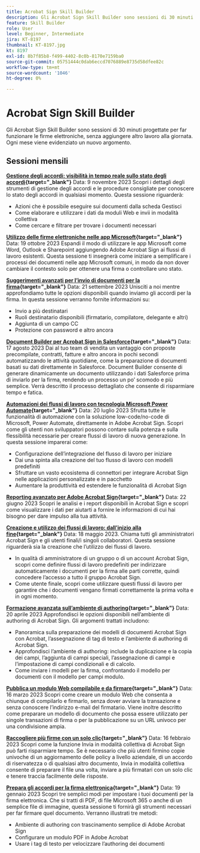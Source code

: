 ```yaml
---
title: Acrobat Sign Skill Builder
description: Gli Acrobat Sign Skill Builder sono sessioni di 30 minuti progettate per far funzionare le firme elettroniche, senza aggiungere altro lavoro alla giornata
feature: Skill Builder
role: User
level: Beginner, Intermediate
jira: KT-8197
thumbnail: KT-8197.jpg
kt: 8197
exl-id: 8b7f85b8-f499-4402-8c0b-8170e7159ba0
source-git-commit: 05751444c0dab6eccd7076889e8735d58dfee82c
workflow-type: tm+mt
source-wordcount: '1046'
ht-degree: 0%

---
```


# Acrobat Sign Skill Builder

Gli Acrobat Sign Skill Builder sono sessioni di 30 minuti progettate per far funzionare le firme elettroniche, senza aggiungere altro lavoro alla giornata. Ogni mese viene evidenziato un nuovo argomento.

## Sessioni mensili

**[Gestione degli accordi: visibilità in tempo reale sullo stato degli accordi](https://teamwork.adobe.com/adobe-sign-skill-builder/attendease/networking/experience/aad26d3c-699b-4d99-a272-30bcbfbc1bf2/e1b6dd21-c94a-4c1b-9eeb-abec464e3cbd){target="_blank"}**
Data: 9 novembre 2023 Scopri i dettagli degli strumenti di gestione degli accordi e le procedure consigliate per conoscere lo stato degli accordi in qualsiasi momento. Questa sessione riguarderà:

* Azioni che è possibile eseguire sui documenti dalla scheda Gestisci
* Come elaborare e utilizzare i dati da moduli Web e invii in modalità collettiva
* Come cercare e filtrare per trovare i documenti necessari

**[Utilizzo delle firme elettroniche nelle app Microsoft](https://teamwork.adobe.com/adobe-sign-skill-builder/attendease/networking/experience/7c88319e-04b7-4560-aad3-ba288d5cfc76/3bd16192-c4c9-4d66-9b1c-575ddcc3c6bb){target="_blank"}**
Data: 19 ottobre 2023 Espandi il modo di utilizzare le app Microsoft come Word, Outlook e Sharepoint aggiungendo Adobe Acrobat Sign ai flussi di lavoro esistenti. Questa sessione ti insegnerà come iniziare a semplificare i processi dei documenti nelle app Microsoft comuni, in modo da non dover cambiare il contesto solo per ottenere una firma o controllare uno stato.

**[Suggerimenti avanzati per l’invio di documenti per la firma](https://teamwork.adobe.com/adobe-sign-skill-builder/attendease/networking/experience/d326c8ab-3173-4c95-9e5a-0afeff4ce006/4bae4b11-516b-4e50-8f10-d116538fd710){target="_blank"}**
Data: 21 settembre 2023 Unisciti a noi mentre approfondiamo tutte le opzioni disponibili quando inviamo gli accordi per la firma. In questa sessione verranno fornite informazioni su:

* Invio a più destinatari
* Ruoli destinatario disponibili (firmatario, compilatore, delegante e altri)
* Aggiunta di un campo CC
* Protezione con password e altro ancora

**[Document Builder per Acrobat Sign in Salesforce](https://teamwork.adobe.com/adobe-sign-skill-builder/attendease/networking/experience/4c4e8632-ba24-445f-a567-a9e76429bdf5/0a2f68ed-9a21-4911-9e38-15943c0e3f9a){target="_blank"}**
Data: 17 agosto 2023 Dai al tuo team di vendita un vantaggio con proposte precompilate, contratti, fatture e altro ancora in pochi secondi automatizzando le attività quotidiane, come la preparazione di documenti basati su dati direttamente in Salesforce. Document Builder consente di generare dinamicamente un documento utilizzando i dati Salesforce prima di inviarlo per la firma, rendendo un processo un po’ scomodo e più semplice. Verrà descritto il processo dettagliato che consente di risparmiare tempo e fatica.

**[Automazioni dei flussi di lavoro con tecnologia Microsoft Power Automate](https://teamwork.adobe.com/adobe-sign-skill-builder/attendease/networking/experience/8409ba8b-e4ee-4e99-80cc-33902027b80e/307d147e-4b85-4330-81af-5929f0dc5ae4){target="_blank"}**
Data: 20 luglio 2023 Sfrutta tutte le funzionalità di automazione con la soluzione low-code/no-code di Microsoft, Power Automate, direttamente in Adobe Acrobat Sign. Scopri come gli utenti non sviluppatori possono contare sulla potenza e sulla flessibilità necessarie per creare flussi di lavoro di nuova generazione. In questa sessione imparerai come:

* Configurazione dell’integrazione del flusso di lavoro per iniziare
* Dai una spinta alla creazione del tuo flusso di lavoro con modelli predefiniti
* Sfruttare un vasto ecosistema di connettori per integrare Acrobat Sign nelle applicazioni personalizzate e in pacchetto
* Aumentare la produttività ed estendere le funzionalità di Acrobat Sign

**[Reporting avanzato per Adobe Acrobat Sign](https://adobe-sign-skill-builder.joinus.adobeevents.com/attendease/networking/experience/fa28b18d-ab38-47d4-8ae8-3e0161550bd3/60081eb2-f8a3-45b6-9d75-4f3a53b4c53a){target="_blank"}**
Data: 22 giugno 2023 Scopri le analisi e i report disponibili in Acrobat Sign e scopri come visualizzare i dati per aiutarti a fornire le informazioni di cui hai bisogno per dare impulso alla tua attività.

**[Creazione e utilizzo dei flussi di lavoro: dall’inizio alla fine](https://teamwork.adobe.com/adobe-sign-skill-builder/attendease/networking/experience/0fc7ccc5-eb36-47f0-a0d3-1fa3648c8fcf/42a9bbad-0a54-4c8c-8002-597d549600fe){target="_blank"}**
Data: 18 maggio 2023. Chiama tutti gli amministratori Acrobat Sign e gli utenti finali/i singoli collaboratori. Questa sessione riguarderà sia la creazione che l’utilizzo dei flussi di lavoro.

* In qualità di amministratore di un gruppo o di un account Acrobat Sign, scopri come definire flussi di lavoro predefiniti per indirizzare automaticamente i documenti per la firma alle parti corrette, quindi concedere l’accesso a tutto il gruppo Acrobat Sign.
* Come utente finale, scopri come utilizzare questi flussi di lavoro per garantire che i documenti vengano firmati correttamente la prima volta e in ogni momento.

**[Formazione avanzata sull’ambiente di authoring](https://adobe-sign-skill-builder.joinus.adobeevents.com/attendease/networking/experience/30c06b3c-60f7-4293-9cd2-2544104d9140/85ffced9-7613-4382-b3a3-43ba227af5ba){target="_blank"}**
Data: 20 aprile 2023 Approfondisci le opzioni disponibili nell’ambiente di authoring di Acrobat Sign. Gli argomenti trattati includono:

* Panoramica sulla preparazione dei modelli di documenti Acrobat Sign con Acrobat, l’assegnazione di tag di testo e l’ambiente di authoring di Acrobat Sign.
* Approfondisci l’ambiente di authoring: include la duplicazione e la copia dei campi, l’aggiunta di campi speciali, l’assegnazione di campi e l’impostazione di campi condizionali e di calcolo.
* Come inviare i modelli per la firma, confrontando il modello per documenti con il modello per campi modulo.

**[Pubblica un modulo Web compilabile e da firmare](https://adobe-sign-skill-builder.joinus.adobeevents.com/attendease/networking/experience/265580bf-245a-4751-9b51-c6877192d13a/9ae41cae-a53e-4b71-a748-2df0ee2e14c8){target="_blank"}**
Data: 16 marzo 2023 Scopri come creare un modulo Web che consenta a chiunque di compilarlo e firmarlo, senza dover avviare la transazione e senza conoscere l’indirizzo e-mail del firmatario. Viene inoltre descritto come preparare un modello di documento che possa essere utilizzato per singole transazioni di firma o per la pubblicazione su un URL univoco per una condivisione ampia.

**[Raccogliere più firme con un solo clic](https://adobe-sign-skill-builder.joinus.adobeevents.com/attendease/networking/experience/552e5165-8762-4c73-9d41-8215d48a62cc/9d88acde-96fa-4d83-89e3-1296b94f4d90){target="_blank"}**
Data: 16 febbraio 2023 Scopri come la funzione Invia in modalità collettiva di Acrobat Sign può farti risparmiare tempo. Se è necessario che più utenti firmino copie univoche di un aggiornamento delle policy a livello aziendale, di un accordo di riservatezza o di qualsiasi altro documento, Invia in modalità collettiva consente di preparare il file una volta, inviare a più firmatari con un solo clic e tenere traccia facilmente delle risposte.

**[Prepara gli accordi per la firma elettronica](https://adobe-sign-skill-builder.joinus.adobeevents.com/attendease/networking/experience/c08f6e7e-2ced-48b8-8245-548302fe2df3/15f504a9-3420-4372-83c8-168115f15cbb){target="_blank"}**
Data: 19 gennaio 2023 Scopri tre semplici modi per impostare i tuoi documenti per la firma elettronica. Che si tratti di PDF, di file Microsoft 365 o anche di un semplice file di immagine, questa sessione ti fornirà gli strumenti necessari per far firmare quel documento. Verranno illustrati tre metodi:

* Ambiente di authoring con trascinamento semplice di Adobe Acrobat Sign
* Configurare un modulo PDF in Adobe Acrobat
* Usare i tag di testo per velocizzare l’authoring dei documenti